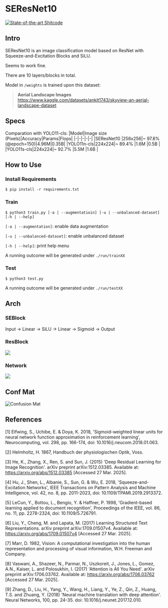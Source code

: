 # SEResNet10

[![State-of-the-art Shitcode](https://img.shields.io/static/v1?label=State-of-the-art&message=Shitcode&color=7B5804)](https://github.com/trekhleb/state-of-the-art-shitcode)
## Intro
SEResNet10 is an image classification model based on ResNet with Squeeze-and-Excitation Blocks and SiLU.

Seems to work fine.

There are 10 layers/blocks in total.

Model in `/weights` is trained upon this dataset:

> **Aerial Landscape Images**
> https://www.kaggle.com/datasets/ankit1743/skyview-an-aerial-landscape-dataset

## Specs
Comparation with YOLO11-cls:
|Model|Image size<br>(Pixels)|Accuracy|Params|Flops|
|-|-|-|-|-|
|SEResNet10 |256x256|~ 97.8%<br>(@epoch=150)|4.96M|0.35B|
|YOLO11n-cls|224x224|~ 89.4%                |1.6M |0.5B |
|YOLO11s-cls|224x224|~ 92.7%                |5.5M |1.6B |

## How to Use

### Install Requirements
```shell
$ pip install -r requirements.txt
```

### Train
```shell
$ python3 train.py [-a | --augmentatioin] [-u | --unbalanced-dataset] [-h | --help]
```
`[-a | --augmentation]`: enable data augmentation

`[-u | --unbalanced-dataset]`: enable unbalanced dataset

`[-h | --help]`: print help menu

A running outcome will be generated under `./run/trainXX`

### Test
```shell
$ python3 test.py
```
A running outcome will be generated under `./run/testXX`

## Arch
### SEBlock
Input → Linear → SiLU → Linear → Sigmoid → Output
### ResBlock
![](images/ResBlockArch.png)

### Network
![](images/NetworkArch.png)

## Conf Mat

![Confusion Mat](images/confusion_matrix.png)

## References

[1]	Elfwing, S., Uchibe, E. & Doya, K. 2018, 'Sigmoid-weighted linear units for neural network function approximation in reinforcement learning', Neurocomputing, vol. 298, pp. 166-174, doi: 10.1016/j.neucom.2018.01.063.

[2]	Helmholtz, H. 1867, Handbuch der physiologischen Optik, Voss.

[3]	He, K., Zhang, X., Ren, S. and Sun, J. (2015) 'Deep Residual Learning for Image Recognition'. arXiv preprint arXiv:1512.03385. Available at: https://arxiv.org/abs/1512.03385 [Accessed 27 Mar. 2025]. 

[4]	Hu, J., Shen, L., Albanie, S., Sun, G. & Wu, E. 2018, 'Squeeze-and-Excitation Networks', IEEE Transactions on Pattern Analysis and Machine Intelligence, vol. 42, no. 8, pp. 2011-2023, doi: 10.1109/TPAMI.2019.2913372.

[5]	LeCun, Y., Bottou, L., Bengio, Y. & Haffner, P. 1998, 'Gradient-based learning applied to document recognition', Proceedings of the IEEE, vol. 86, no. 11, pp. 2278-2324, doi: 10.1109/5.726791.

[6]	Liu, Y., Cheng, M. and Lapata, M. (2017) Learning Structured Text Representations. arXiv preprint arXiv:1709.01507v4. Available at: https://arxiv.org/abs/1709.01507v4 [Accessed 27 Mar. 2025].

[7]	Marr, D. 1982, Vision: A computational investigation into the human representation and processing of visual information, W.H. Freeman and Company.

[8]	Vaswani, A., Shazeer, N., Parmar, N., Uszkoreit, J., Jones, L., Gomez, A.N., Kaiser, L. and Polosukhin, I. (2017) 'Attention is All You Need'. arXiv preprint arXiv:1706.03762. Available at: https://arxiv.org/abs/1706.03762 [Accessed 27 Mar. 2025].

[9]	Zhang, D., Liu, H., Yang, Y., Wang, H., Liang, Y., Ye, Z., Qin, Z., Huang, T.S. and Zhuang, Y. (2018) 'Neural machine translation with deep attention'. Neural Networks, 100, pp. 24-35. doi: 10.1016/j.neunet.2017.12.010.
